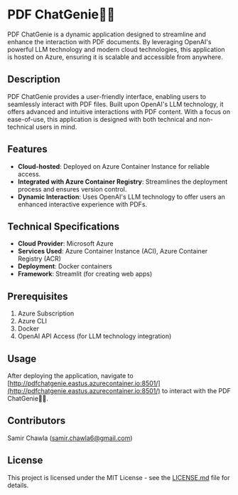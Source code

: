 # PDF ChatGenie🧞‍♂️

PDF ChatGenie is a dynamic application designed to streamline and enhance the interaction with PDF documents. By leveraging OpenAI's powerful LLM technology and modern cloud technologies, this application is hosted on Azure, ensuring it is scalable and accessible from anywhere.

## Description

PDF ChatGenie provides a user-friendly interface, enabling users to seamlessly interact with PDF files. Built upon OpenAI's LLM technology, it offers advanced and intuitive interactions with PDF content. With a focus on ease-of-use, this application is designed with both technical and non-technical users in mind.

## Features

- **Cloud-hosted**: Deployed on Azure Container Instance for reliable access.
- **Integrated with Azure Container Registry**: Streamlines the deployment process and ensures version control.
- **Dynamic Interaction**: Uses OpenAI's LLM technology to offer users an enhanced interactive experience with PDFs.
  
## Technical Specifications

- **Cloud Provider**: Microsoft Azure
- **Services Used**: Azure Container Instance (ACI), Azure Container Registry (ACR)
- **Deployment**: Docker containers
- **Framework**: Streamlit (for creating web apps)
  
## Prerequisites

1. Azure Subscription
2. Azure CLI
3. Docker
4. OpenAI API Access (for LLM technology integration)

## Usage

After deploying the application, navigate to [http://pdfchatgenie.eastus.azurecontainer.io:8501/](http://pdfchatgenie.eastus.azurecontainer.io:8501/) to interact with the PDF ChatGenie🧞‍♂️.

## Contributors

Samir Chawla (samir.chawla6@gmail.com)

## License

This project is licensed under the MIT License - see the [LICENSE.md](LICENSE.md) file for details.
